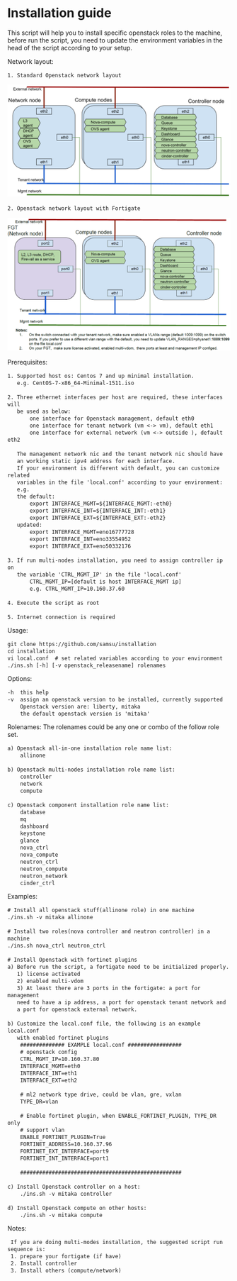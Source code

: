 # Installation guide

This script will help you to install specific openstack roles to the machine,
before run the script, you need to update the environment variables in the
head of the script according to your setup.

Network layout:

    1. Standard Openstack network layout

![alt text](./docs/images/network_layout.png "Reference Network Layout")
    
    2. Openstack network layout with Fortigate 

![alt text](./docs/images/network_layout_with_fortigate.png "Reference Network Layout")


Prerequisites:

    1. Supported host os: Centos 7 and up minimal installation.
       e.g. CentOS-7-x86_64-Minimal-1511.iso

    2. Three ethernet interfaces per host are required, these interfaces will 
       be used as below:
           one interface for Openstack management, default eth0
           one interface for tenant network (vm <-> vm), default eth1
           one interface for external network (vm <-> outside ), default eth2
       
       The management network nic and the tenant network nic should have
       an working static ipv4 address for each interface.
       If your environment is different with default, you can customize related
       variables in the file 'local.conf' according to your environment:
       e.g.
       the default:
           export INTERFACE_MGMT=${INTERFACE_MGMT:-eth0}
           export INTERFACE_INT=${INTERFACE_INT:-eth1}
           export INTERFACE_EXT=${INTERFACE_EXT:-eth2} 
       updated:
           export INTERFACE_MGMT=eno16777728
           export INTERFACE_INT=eno33554952
           export INTERFACE_EXT=eno50332176

    3. If run multi-nodes installation, you need to assign controller ip on
       the variable 'CTRL_MGMT_IP' in the file 'local.conf'
           CTRL_MGMT_IP=[default is host INTERFACE_MGMT ip]
           e.g. CTRL_MGMT_IP=10.160.37.60

    4. Execute the script as root

    5. Internet connection is required


Usage:
   
    git clone https://github.com/samsu/installation
    cd installation
    vi local.conf  # set related variables according to your environment
    ./ins.sh [-h] [-v openstack_releasename] rolenames


Options:

    -h  this help
    -v  assign an openstack version to be installed, currently supported
        Openstack version are: liberty, mitaka
        the default openstack version is 'mitaka'


Rolenames:
    The rolenames could be any one or combo of the follow role set.

    a) Openstack all-in-one installation role name list:
        allinone

    b) Openstack multi-nodes installation role name list:
        controller
        network
        compute

    c) Openstack component installation role name list:
        database
        mq
        dashboard
        keystone
        glance
        nova_ctrl
        nova_compute
        neutron_ctrl
        neutron_compute
        neutron_network
        cinder_ctrl


Examples:

    # Install all openstack stuff(allinone role) in one machine
    ./ins.sh -v mitaka allinone

    # Install two roles(nova controller and neutron controller) in a machine
    ./ins.sh nova_ctrl neutron_ctrl
    
    # Install Openstack with fortinet plugins
    a) Before run the script, a fortigate need to be initialized properly.
       1) license activated
       2) enabled multi-vdom
       3) At least there are 3 ports in the fortigate: a port for management
       need to have a ip address, a port for openstack tenant network and 
       a port for openstack external network. 
    
    b) Customize the local.conf file, the following is an example local.conf
       with enabled fortinet plugins
        ############## EXAMPLE local.conf #################
        # openstack config
        CTRL_MGMT_IP=10.160.37.80
        INTERFACE_MGMT=eth0
        INTERFACE_INT=eth1
        INTERFACE_EXT=eth2
        
        # ml2 network type drive, could be vlan, gre, vxlan
        TYPE_DR=vlan
        
        # Enable fortinet plugin, when ENABLE_FORTINET_PLUGIN, TYPE_DR only 
        # support vlan
        ENABLE_FORTINET_PLUGIN=True
        FORTINET_ADDRESS=10.160.37.96
        FORTINET_EXT_INTERFACE=port9
        FORTINET_INT_INTERFACE=port1
        
        ###################################################
        
    c) Install Openstack controller on a host:
        ./ins.sh -v mitaka controller
       
    d) Install Openstack compute on other hosts:
        ./ins.sh -v mitaka compute

Notes:

     If you are doing multi-modes installation, the suggested script run sequence is: 
     1. prepare your fortigate (if have)
     2. Install controller
     3. Install others (compute/network)
         